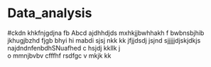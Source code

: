 # Data_analysis
#ckdn khkfnjgdjna fb
Abcd ajdhhdjds mxhkjjbwhhakh f bwbnsbjhib
jkhugjbzhd fjgb bhyi 
hi mabdi sjsj nkk
kk jfjjdsdj jsjnd sjjjjjdjskjdkjs najdndnfenbdhSNuafhed c hsjdj
kkllk j   
o mmnjbvbv   cfffhf rsdfgc v
mkjk 
kk
